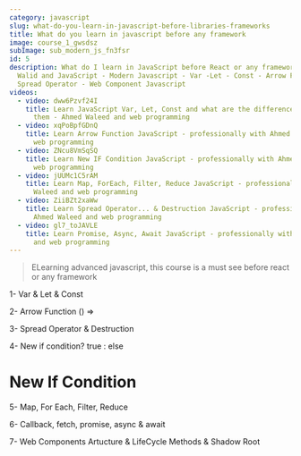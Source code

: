 ```yaml
---
category: javascript
slug: what-do-you-learn-in-javascript-before-libraries-frameworks
title: What do you learn in javascript before any framework
image: course_1_gwsdsz
subImage: sub_modern_js_fn3fsr
id: 5
description: What do I learn in JavaScript before React or any framework - Ahmed
  Walid and JavaScript - Modern Javascript - Var -Let - Const - Arrow Function -
  Spread Operator - Web Component Javascript
videos:
  - video: dww6Pzvf24I
    title: Learn JavaScript Var, Let, Const and what are the differences between
      them - Ahmed Waleed and web programming
  - video: xqPoBpfGDnQ
    title: Learn Arrow Function JavaScript - professionally with Ahmed Waleed and
      web programming
  - video: ZNcu8VmSqSQ
    title: Learn New IF Condition JavaScript - professionally with Ahmed Waleed and
      web programming
  - video: jUUMc1C5rAM
    title: Learn Map, ForEach, Filter, Reduce JavaScript - professionally with Ahmed
      Waleed and web programming
  - video: ZiiBZt2xaWw
    title: Learn Spread Operator... & Destruction JavaScript - professionally with
      Ahmed Waleed and web programming
  - video: gl7_toJAVLE
    title: Learn Promise, Async, Await JavaScript - professionally with Ahmed Waleed
      and web programming
---
```

> E﻿Learning advanced javascript, this course is a must see before react or any framework

1- Var & Let & Const

2- Arrow Function () =>

3﻿- Spread Operator & Destruction

4﻿- New if condition? true : else

# New If Condition

5﻿- Map, For Each, Filter, Reduce

6﻿- Callback, fetch, promise, async & await

7﻿- Web Components Artucture & LifeCycle Methods & Shadow Root